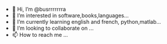 - 👋 Hi, I’m @busrrrrrrra
- 👀 I’m interested in software,books,languages...
- 🌱 I’m currently learning english and french, python,matlab...
- 💞️ I’m looking to collaborate on ...
- 📫 How to reach me ...

<!---
laallalala/laallalala is a ✨ special ✨ repository because its `README.md` (this file) appears on your GitHub profile.
You can click the Preview link to take a look at your changes.
--->
